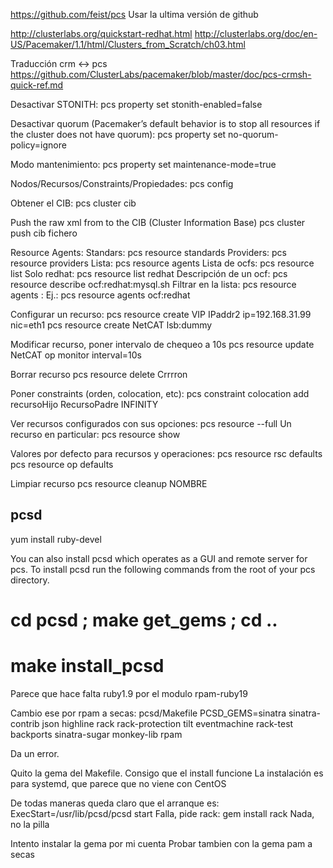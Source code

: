 https://github.com/feist/pcs
Usar la ultima versión de github


http://clusterlabs.org/quickstart-redhat.html
http://clusterlabs.org/doc/en-US/Pacemaker/1.1/html/Clusters_from_Scratch/ch03.html

Traducción crm <-> pcs
https://github.com/ClusterLabs/pacemaker/blob/master/doc/pcs-crmsh-quick-ref.md


Desactivar STONITH:
pcs property set stonith-enabled=false

Desactivar quorum (Pacemaker’s default behavior is to stop all resources if the cluster does not have quorum):
pcs property set no-quorum-policy=ignore

Modo mantenimiento:
pcs property set maintenance-mode=true


Nodos/Recursos/Constraints/Propiedades:
pcs config

Obtener el CIB:
pcs cluster cib

Push the raw xml from <filename> to the CIB (Cluster Information Base)
pcs cluster push cib fichero


Resource Agents:
  Standars: pcs resource standards
  Providers: pcs resource providers
  Lista: pcs resource agents
  Lista de ocfs: pcs resource list
    Solo redhat: pcs resource list redhat
  Descripción de un ocf: pcs resource describe ocf:redhat:mysql.sh
  Filtrar en la lista: pcs resource agents <standard>:<provider>
    Ej.: pcs resource agents ocf:redhat

Configurar un recurso:
pcs resource create VIP IPaddr2 ip=192.168.31.99 nic=eth1
pcs resource create NetCAT lsb:dummy

Modificar recurso, poner intervalo de chequeo a 10s
pcs resource update NetCAT op monitor interval=10s

Borrar recurso
pcs resource delete Crrrron

Poner constraints (orden, colocation, etc):
pcs constraint colocation add recursoHijo RecursoPadre INFINITY

Ver recursos configurados con sus opciones:
pcs resource --full
  Un recurso en particular: pcs resource show <recurso>
 
Valores por defecto para recursos y operaciones:
  pcs resource rsc defaults
  pcs resource op defaults

Limpiar recurso
pcs resource cleanup NOMBRE




## pcsd ##
yum install ruby-devel

You can also install pcsd which operates as a GUI and remote server for pcs.  To install pcsd run the following commands from the root of your pcs directory.
# cd pcsd ; make get_gems ; cd ..
# make install_pcsd

Parece que hace falta ruby1.9 por el modulo rpam-ruby19

Cambio ese por rpam a secas:
pcsd/Makefile
PCSD_GEMS=sinatra sinatra-contrib json highline rack rack-protection tilt eventmachine rack-test backports sinatra-sugar monkey-lib rpam

Da un error.

Quito la gema del Makefile. Consigo que el install funcione
La instalación es para systemd, que parece que no viene con CentOS

De todas maneras queda claro que el arranque es: ExecStart=/usr/lib/pcsd/pcsd start
Falla, pide rack: gem install rack
Nada, no la pilla


Intento instalar la gema por mi cuenta
Probar tambien con la gema pam a secas
